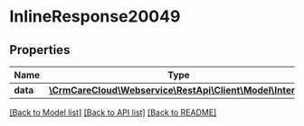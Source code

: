 # InlineResponse20049

## Properties
Name | Type | Description | Notes
------------ | ------------- | ------------- | -------------
**data** | [**\CrmCareCloud\Webservice\RestApi\Client\Model\Interest**](Interest.md) |  | [optional] 

[[Back to Model list]](../../README.md#documentation-for-models) [[Back to API list]](../../README.md#documentation-for-api-endpoints) [[Back to README]](../../README.md)

